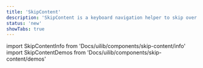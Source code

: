 ```yaml
---
title: 'SkipContent'
description: 'SkipContent is a keyboard navigation helper to skip over large junks of content.'
status: 'new'
showTabs: true
---
```


import SkipContentInfo from 'Docs/uilib/components/skip-content/info'
import SkipContentDemos from 'Docs/uilib/components/skip-content/demos'

<SkipContentInfo />
<SkipContentDemos />
